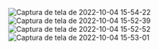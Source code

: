 ![Captura de tela de 2022-10-04 15-54-22](https://user-images.githubusercontent.com/57191593/193902488-db485f46-0ce7-4ecb-961c-3325bf9d0f15.png)
![Captura de tela de 2022-10-04 15-52-39](https://user-images.githubusercontent.com/57191593/193902318-fdb33484-707f-4e8d-a15b-84684e438c16.png)
![Captura de tela de 2022-10-04 15-52-52](https://user-images.githubusercontent.com/57191593/193902320-18637cee-30ec-4f83-b58d-c664c90ccc2a.png)
![Captura de tela de 2022-10-04 15-53-01](https://user-images.githubusercontent.com/57191593/193902323-7b45f5d4-b193-4ace-9bbd-49c4e4d2f480.png)
